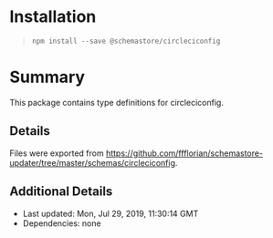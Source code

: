 # Installation
> `npm install --save @schemastore/circleciconfig`

# Summary
This package contains type definitions for circleciconfig.

## Details
Files were exported from https://github.com/ffflorian/schemastore-updater/tree/master/schemas/circleciconfig.

## Additional Details
* Last updated: Mon, Jul 29, 2019, 11:30:14 GMT
* Dependencies: none
